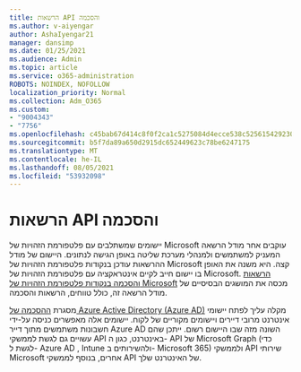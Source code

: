 ```yaml
---
title: הרשאות API והסכמה
ms.author: v-aiyengar
author: AshaIyengar21
manager: dansimp
ms.date: 01/25/2021
ms.audience: Admin
ms.topic: article
ms.service: o365-administration
ROBOTS: NOINDEX, NOFOLLOW
localization_priority: Normal
ms.collection: Adm_O365
ms.custom:
- "9004343"
- "7756"
ms.openlocfilehash: c45bab67d414c8f0f2ca1c5275084d4ecce538c5256154292302080ba5bd8175
ms.sourcegitcommit: b5f7da89a650d2915dc652449623c78be6247175
ms.translationtype: MT
ms.contentlocale: he-IL
ms.lasthandoff: 08/05/2021
ms.locfileid: "53932098"
---
```

# <a name="api-permissions-and-consent"></a>הרשאות API והסכמה

יישומים שמשתלבים עם פלטפורמת הזהויות של Microsoft עוקבים אחר מודל הרשאה המעניק למשתמשים ולמנהלי מערכת שליטה באופן הגישה לנתונים. היישום של מודל ההרשאות עודכן בנקודות פלטפורמת הזהויות של Microsoft קצה. היא משנה את האופן בו יישום חייב לקיים אינטראקציה עם פלטפורמת הזהויות של Microsoft. [הרשאות והסכמה בנקודות פלטפורמת הזהויות של Microsoft](https://docs.microsoft.com/azure/active-directory/develop/v2-permissions-and-consent) מכסה את המושגים הבסיסיים של מודל הרשאה זה, כולל טווחים, הרשאות והסכמה.

מסגרת [ההסכמה של Azure Active Directory (Azure AD)](https://docs.microsoft.com/azure/active-directory/develop/consent-framework) מקלה עליך לפתח יישומי אינטרנט מרובי דיירים ויישומים מקוריים של לקוח. יישומים אלה מאפשרים כניסה על-ידי חשבונות משתמשים מתוך דייר Azure AD השונה מזה שבו היישום רשום. ייתכן שהם עשויים גם לגשת לממשקי API באינטרנט, כגון ה- API של Microsoft Graph (כדי לגשת ל- Azure AD , Intune ולהשירותים ב- Microsoft 365) ולממשקי API שירותי Microsoft אחרים, בנוסף לממשקי API של האינטרנט שלך.

